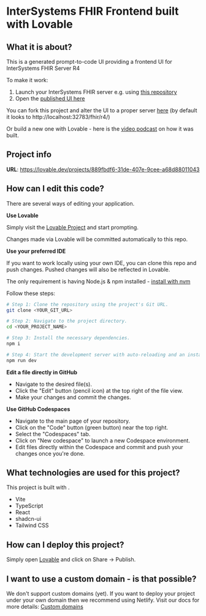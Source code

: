 # InterSystems FHIR Frontend built with Lovable

## What it is about?

This is a generated prompt-to-code UI providing a frontend UI for InterSystems FHIR Server R4

To make it work:
1. Launch your InterSystems FHIR server e.g. using [this repository]([url](https://github.com/intersystems-community/iris-fhir-template))
2. Open the [published UI here]([url](https://patientverse-ui.lovable.app/))

You can fork this project and alter the UI to a proper server [here](https://github.com/evshvarov/fhir-frontend-react-lovable/blob/6de12f125edb47c09a31519136e165a0e16462f3/src/config/fhir.ts#L2) (by default it looks to http://localhost:32783/fhir/r4/)

Or build a new one with Lovable - here is the [video podcast](https://www.youtube.com/watch?v=NmQipSlYaeg) on how it was built.


## Project info

**URL**: https://lovable.dev/projects/889fbdf6-31de-407e-9cee-a68d88011043

## How can I edit this code?

There are several ways of editing your application.

**Use Lovable**

Simply visit the [Lovable Project](https://lovable.dev/projects/889fbdf6-31de-407e-9cee-a68d88011043) and start prompting.

Changes made via Lovable will be committed automatically to this repo.

**Use your preferred IDE**

If you want to work locally using your own IDE, you can clone this repo and push changes. Pushed changes will also be reflected in Lovable.

The only requirement is having Node.js & npm installed - [install with nvm](https://github.com/nvm-sh/nvm#installing-and-updating)

Follow these steps:

```sh
# Step 1: Clone the repository using the project's Git URL.
git clone <YOUR_GIT_URL>

# Step 2: Navigate to the project directory.
cd <YOUR_PROJECT_NAME>

# Step 3: Install the necessary dependencies.
npm i

# Step 4: Start the development server with auto-reloading and an instant preview.
npm run dev
```

**Edit a file directly in GitHub**

- Navigate to the desired file(s).
- Click the "Edit" button (pencil icon) at the top right of the file view.
- Make your changes and commit the changes.

**Use GitHub Codespaces**

- Navigate to the main page of your repository.
- Click on the "Code" button (green button) near the top right.
- Select the "Codespaces" tab.
- Click on "New codespace" to launch a new Codespace environment.
- Edit files directly within the Codespace and commit and push your changes once you're done.

## What technologies are used for this project?

This project is built with .

- Vite
- TypeScript
- React
- shadcn-ui
- Tailwind CSS

## How can I deploy this project?

Simply open [Lovable](https://lovable.dev/projects/889fbdf6-31de-407e-9cee-a68d88011043) and click on Share -> Publish.

## I want to use a custom domain - is that possible?

We don't support custom domains (yet). If you want to deploy your project under your own domain then we recommend using Netlify. Visit our docs for more details: [Custom domains](https://docs.lovable.dev/tips-tricks/custom-domain/)
